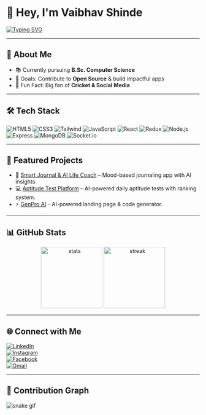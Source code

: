 # 👋 Hey, I'm Vaibhav Shinde  

[![Typing SVG](https://readme-typing-svg.herokuapp.com?size=24&color=00C853&width=600&lines=MERN+Stack+Developer;Open+Source+Contributor;Tech+Enthusiast)](https://git.io/typing-svg)

---

## 🚀 About Me
- 📚 Currently pursuing **B.Sc. Computer Science**  
- 🎯 Goals: Contribute to **Open Source** & build impactful apps  
- 🏏 Fun Fact: Big fan of **Cricket & Social Media**  

---

## 🛠️ Tech Stack  

![HTML5](https://img.shields.io/badge/HTML5-E34F26?style=for-the-badge&logo=html5&logoColor=white)
![CSS3](https://img.shields.io/badge/CSS3-1572B6?style=for-the-badge&logo=css3&logoColor=white)
![Tailwind](https://img.shields.io/badge/TailwindCSS-38B2AC?style=for-the-badge&logo=tailwind-css&logoColor=white)
![JavaScript](https://img.shields.io/badge/JavaScript-F7DF1E?style=for-the-badge&logo=javascript&logoColor=black)
![React](https://img.shields.io/badge/React-20232A?style=for-the-badge&logo=react&logoColor=61DAFB)
![Redux](https://img.shields.io/badge/Redux-593D88?style=for-the-badge&logo=redux&logoColor=white)
![Node.js](https://img.shields.io/badge/Node.js-43853D?style=for-the-badge&logo=node-dot-js&logoColor=white)
![Express](https://img.shields.io/badge/Express.js-404D59?style=for-the-badge)
![MongoDB](https://img.shields.io/badge/MongoDB-4EA94B?style=for-the-badge&logo=mongodb&logoColor=white)
![Socket.io](https://img.shields.io/badge/Socket.io-010101?style=for-the-badge&logo=socket.io&logoColor=white)

---

## 🚀 Featured Projects
- 📝 [Smart Journal & AI Life Coach](https://github.com/vcodedev) – Mood-based journaling app with AI insights.  
- 💻 [Aptitude Test Platform](https://github.com/vcodedev) – AI-powered daily aptitude tests with ranking system.  
- ⚡ [GenPro AI](https://github.com/vcodedev) – AI-powered landing page & code generator.  

---

## 📊 GitHub Stats  

<p align="center">
  <img src="https://github-readme-stats.vercel.app/api?username=vcodedev&show_icons=true&theme=radical" height="160" alt="stats"/>
  <img src="https://github-readme-streak-stats.herokuapp.com/?user=vcodedev&theme=radical" height="160" alt="streak"/>
</p>

---

## 🌐 Connect with Me  

[![LinkedIn](https://img.shields.io/badge/LinkedIn-0077B5?style=for-the-badge&logo=linkedin&logoColor=white)](https://linkedin.com/in/vaibhav-shinde-b3b782238)  
[![Instagram](https://img.shields.io/badge/Instagram-E4405F?style=for-the-badge&logo=instagram&logoColor=white)](https://instagram.com/)  
[![Facebook](https://img.shields.io/badge/Facebook-1877F2?style=for-the-badge&logo=facebook&logoColor=white)](https://facebook.com/)  
[![Gmail](https://img.shields.io/badge/Gmail-D14836?style=for-the-badge&logo=gmail&logoColor=white)](mailto:vaibhu8605@gmail.com)  

---

## 🐍 Contribution Graph  

![snake gif](https://github.com/vcodedev/vcodedev/blob/output/github-contribution-grid-snake.svg)
